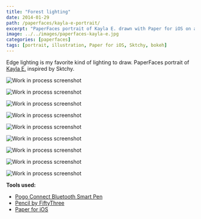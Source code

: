 ```yaml
---
title: "Forest lighting"
date: 2014-01-29
path: /paperfaces/kayla-e-portrait/
excerpt: "PaperFaces portrait of Kayla E. drawn with Paper for iOS on an iPad."
image: ../../images/paperfaces-kayla-e.jpg
categories: [paperfaces]
tags: [portrait, illustration, Paper for iOS, Sktchy, bokeh]
---
```


Edge lighting is my favorite kind of lighting to draw. PaperFaces portrait of [Kayla E.](https://sktchy.com/fHCi1D) inspired by Sktchy.

![Work in process screenshot](../../images/paperfaces-kayla-e-process-1-lg.jpg)

![Work in process screenshot](../../images/paperfaces-kayla-e-process-2-lg.jpg)

![Work in process screenshot](../../images/paperfaces-kayla-e-process-3-lg.jpg)

![Work in process screenshot](../../images/paperfaces-kayla-e-process-4-lg.jpg)

![Work in process screenshot](../../images/paperfaces-kayla-e-process-5-lg.jpg)

![Work in process screenshot](../../images/paperfaces-kayla-e-process-6-lg.jpg)

![Work in process screenshot](../../images/paperfaces-kayla-e-process-7-lg.jpg)

![Work in process screenshot](../../images/paperfaces-kayla-e-process-8-lg.jpg)

![Work in process screenshot](../../images/paperfaces-kayla-e-process-9-lg.jpg)

**Tools used:**

- [Pogo Connect Bluetooth Smart Pen](https://www.amazon.com/gp/product/B009K448L4/ref=as_li_ss_tl?ie=UTF8&camp=1789&creative=390957&creativeASIN=B009K448L4&linkCode=as2&tag=mademist-20)
- [Pencil by FiftyThree](https://www.amazon.com/FiftyThree-Digital-Stylus-Pencil-iPhone/dp/B01JJBUYR4/ref=as_li_ss_tl?keywords=pencil+53&qid=1550586265&s=gateway&sr=8-3&linkCode=ll1&tag=mademist-20&linkId=0134793cb840affff60f2e45a7f64678&language=en_US)
- [Paper for iOS](https://paper.bywetransfer.com/)
